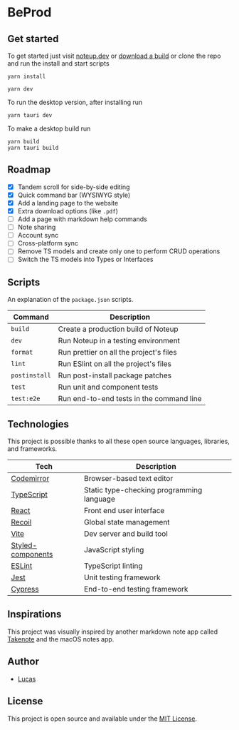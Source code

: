# BeProd

## Get started

To get started just visit [noteup.dev](https://noteup.dev) or [download a build](https://github.com/elementsinteractive/Noteup/releases) or clone the repo and run the install and start scripts

```properties
yarn install
```

```properties
yarn dev
```

To run the desktop version, after installing run

```properties
yarn tauri dev
```

To make a desktop build run

```properties
yarn build
yarn tauri build
```

## Roadmap

- [x] Tandem scroll for side-by-side editing
- [x] Quick command bar (WYSIWYG style)
- [x] Add a landing page to the website
- [x] Extra download options (like `.pdf`)
- [ ] Add a page with markdown help commands
- [ ] Note sharing
- [ ] Account sync
- [ ] Cross-platform sync
- [ ] Remove TS models and create only one to perform CRUD operations
- [ ] Switch the TS models into Types or Interfaces

## Scripts

An explanation of the `package.json` scripts.

| Command       | Description                              |
| ------------- | ---------------------------------------- |
| `build`       | Create a production build of Noteup      |
| `dev`         | Run Noteup in a testing environment      |
| `format`      | Run prettier on all the project's files  |
| `lint`        | Run ESlint on all the project's files    |
| `postinstall` | Run post-install package patches         |
| `test`        | Run unit and component tests             |
| `test:e2e`    | Run end-to-end tests in the command line |

## Technologies

This project is possible thanks to all these open source languages, libraries, and frameworks.

| Tech                                                | Description                               |
| --------------------------------------------------- | ----------------------------------------- |
| [Codemirror](https://codemirror.net/)               | Browser-based text editor                 |
| [TypeScript](https://www.typescriptlang.org/)       | Static type-checking programming language |
| [React](https://reactjs.org/)                       | Front end user interface                  |
| [Recoil](https://recoiljs.org/)                     | Global state management                   |
| [Vite](https://vitejs.dev/)                         | Dev server and build tool                 |
| [Styled-components](https://styled-components.com/) | JavaScript styling                        |
| [ESLint](https://eslint.org/)                       | TypeScript linting                        |
| [Jest](https://jestjs.io/)                          | Unit testing framework                    |
| [Cypress](https://www.cypress.io/)                  | End-to-end testing framework              |

## Inspirations

This project was visually inspired by another markdown note app called [Takenote](https://github.com/taniarascia/takenote) and the macOS notes app.

## Author

- [Lucas](https://github.com/lluc2397)

## License

This project is open source and available under the [MIT License](LICENSE).
